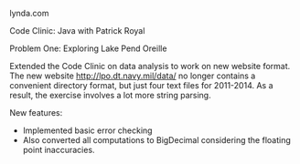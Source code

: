 lynda.com

Code Clinic: Java with Patrick Royal

Problem One: Exploring Lake Pend Oreille

Extended the Code Clinic on data analysis to work on new website format.
The new website http://lpo.dt.navy.mil/data/ no longer contains a convenient directory format, but just four text files for 2011-2014. As a result, the exercise involves a lot more string parsing.

New features:
- Implemented basic error checking
- Also converted all computations to BigDecimal considering the floating point inaccuracies.